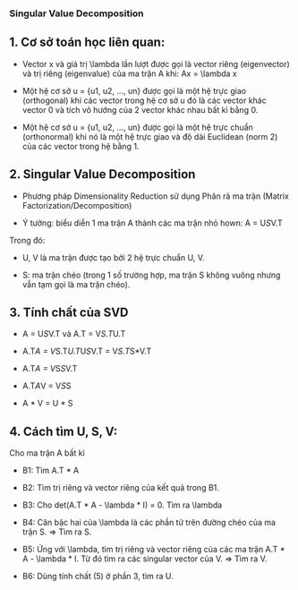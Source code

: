 ### Singular Value Decomposition

## 1. Cơ sở toán học liên quan:

* Vector x và giá trị \lambda lần lượt được gọi là vector riêng (eigenvector) và trị riêng (eigenvalue) của ma trận A khi: Ax = \lambda x

* Một hệ cơ sở u = {u1, u2, ..., un} được gọi là một hệ trực giao (orthogonal) khi các vector trong hệ cơ sở u đó là các vector khác vector 0 và tích vô hướng của 2 vector khác nhau bất kì bằng 0. 

* Một hệ cơ sở u = {u1, u2, ..., un} được gọi là một hệ trực chuẩn (orthonormal) khi nó là một hệ trực giao và độ dài Euclidean (norm 2) của các vector trong hệ bằng 1. 

## 2. Singular Value Decomposition 

* Phương pháp Dimensionality Reduction sử dụng Phân rã ma trận (Matrix Factorization/Decomposition)

* Ý tưởng: biểu diễn 1 ma trận A thành các ma trận nhỏ hown: A = U*S*V.T 

Trong đó:

* U, V là ma trận được tạo bởi 2 hệ trực chuẩn U, V.

* S: ma trận chéo (trong 1 số trường hợp, ma trận S không vuông nhưng vẫn tạm gọi là ma trận chéo).

## 3. Tính chất của SVD 

* A = U*S*V.T và A.T = V*S.T*U.T

* A.T*A = V*S.T*U.T*U*S*V.T = V*S.T*S*V.T

* A.T*A = V*S*S*V.T

* A.T*A*V = V*S*S

* A * V = U * S

## 4. Cách tìm U, S, V:

Cho ma trận A bất kì

* B1: Tìm A.T * A

* B2: Tìm trị riêng và vector riêng của kết quả trong B1. 

* B3: Cho det(A.T * A - \lambda * I) = 0. Tìm ra \lambda 

* B4: Căn bậc hai của \lambda là các phần tử trên đường chéo của ma trận S. => Tìm ra S.

* B5: Ứng với \lambda, tìm trị riêng và vector riêng của các ma trận A.T * A - \lambda * I. Từ đó tìm ra các singular vector của V. => Tìm ra V.

* B6: Dùng tính chất (5) ở phần 3, tìm ra U. 